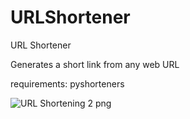 # URLShortener
URL Shortener

Generates a short link from any web URL

requirements: pyshorteners


![URL Shortening 2 png](https://github.com/user-attachments/assets/74f253f7-8702-4b42-9c35-0a7f14f2af35)
